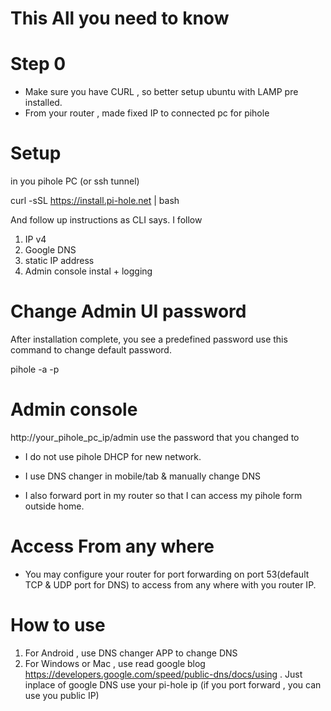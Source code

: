 
# This All you need to know 

# Step 0
- Make sure you have CURL , so better setup ubuntu with LAMP pre installed. 
- From your router , made fixed IP to connected pc for pihole

# Setup
in you pihole PC (or ssh tunnel) 

curl -sSL https://install.pi-hole.net | bash

And follow up instructions as CLI says. I follow 
1. IP v4
2. Google DNS 
3. static IP address 
4. Admin console instal + logging 

# Change Admin UI password 
After installation complete, you see a predefined password 
use this command to change default password. 

pihole -a -p

# Admin console 
http://your_pihole_pc_ip/admin
use the password that you changed to 

 - I do not use pihole DHCP for new network. 

 - I use DNS changer in mobile/tab & manually change DNS 
 
  - I also forward port in my router so that I can access my pihole form outside home. 

# Access From any where
- You may configure your router for port forwarding on port 53(default TCP & UDP port for DNS) to access from any where with you router IP. 

# How to use
1. For Android , use DNS changer APP to change DNS 
2. For Windows or Mac , use read google blog  https://developers.google.com/speed/public-dns/docs/using . Just inplace of google DNS use your pi-hole ip (if you port forward , you can use you public IP) 
